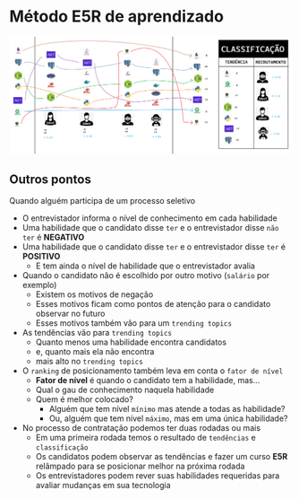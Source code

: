Método E5R de aprendizado
=========================

![](e5r-method.png)

## Outros pontos

Quando alguém participa de um processo seletivo

* O entrevistador informa o nível de conhecimento em cada habilidade
* Uma habilidade que o candidato disse `ter` e o entrevistador disse `não ter` é **NEGATIVO**
* Uma habilidade que o candidato disse `ter` e o entrevistador disse `ter` é **POSITIVO**
  - E tem ainda o nível de habilidade que o entrevistador avalia
* Quando o candidato não é escolhido por outro motivo (`salário` por exemplo)
  - Existem os motivos de negação
  - Esses motivos ficam como pontos de atenção para o candidato observar no futuro
  - Esses motivos também vão para um `trending topics`
* As tendências vão para `trending topics`
  - Quanto menos uma habilidade encontra candidatos
  - e, quanto mais ela não encontra
  - mais alto no `trending topics`
* O `ranking` de posicionamento também leva em conta o `fator de nível`
  - **Fator de nível** é quando o candidato tem a habilidade, mas...
  - Qual o gau de conhecimento naquela habilidade
  - Quem é melhor colocado?
    - Alguém que tem nível `mínimo` mas atende a todas as habilidade?
    - Ou, alguém que tem nível `máximo`, mas em uma única habilidade?
* No processo de contratação podemos ter duas rodadas ou mais
  - Em uma primeira rodada temos o resultado de `tendências` e `classificação`
  - Os candidatos podem observar as tendências e fazer um curso **E5R** relâmpado para se posicionar melhor na próxima rodada
  - Os entrevistadores podem rever suas habilidades requeridas para avaliar mudanças em sua tecnologia
